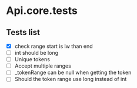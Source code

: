 ﻿# Api.core.tests

## Tests list
- [x] check range start is lw than end
- [ ] int should be long
- [ ] Unique tokens
- [ ] Accept multiple ranges
- [ ] _tokenRange can be null when getting the token
- [ ] Should the token range use long instead of int